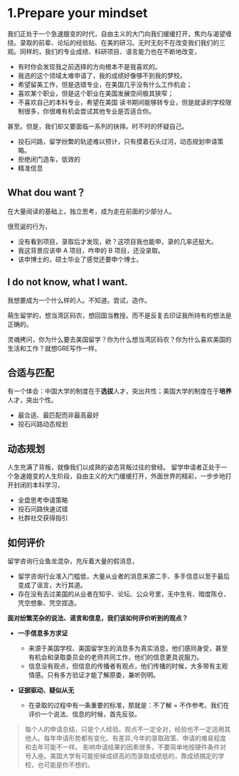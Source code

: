 # 1.Prepare your mindset

我们正处于一个急速膻变的时代，自由主义的大门向我们缓缓打开，焦灼与渴望缠绕。录取的前辈、论坛的经验贴、在美的研习。无时无刻不在改变我们我们的三观。同样的，我们的专业成绩、科研项目、语言能力也在不断地改变，

- 有时你会发现我之前选择的方向根本不是我喜欢的。
- 我选的这个领域太难申请了，我的成绩好像够不到我的梦校。
- 希望留美工作，但是选错专业，在美国几乎没有什么工作机会；
- 喜欢某个职业，但是这个职业在美国发展空间极其狭窄；
- 不喜欢自己的本科专业，希望在美国 读书期间能够转专业，但是就读的学校限制很多，你很难有机会尝试其他专业是否适合你。

甚至。但是，我们却又要面临一系列的抉择。时不时的怀疑自己。

- 投石问路，留学纷繁的轨迹难以预计，只有摸着石头过河，动态规划申请策略。
- 拒绝闭门造车，低效的
- 精准信息

## What dou want？
在大量阅读的基础上，独立思考，成为走在前面的少部分人。

很荒诞的行为，
- 没有看到项目，录取后才发现，欸？这项目我也能申，录的几率还挺大。
- 我这背景应该申 A 项目，咋申的 B 项目，还没录取。
- 该申博士的，硕士毕业了感觉还要申个博士。

## I do not know, what I want.
我想要成为一个什么样的人。不知道。尝试，造作。

萌生留学的，想当湾区码农，想回国当教授。而不是反复去印证我所持有的想法是正确的。

灵魂拷问，你为什么要去美国留学？你为什么想当湾区码农？你为什么喜欢美国的生活和工作？就想GRE写作一样。

## 合适与匹配

有一个体会：中国大学的制度在于**选拔**人才，突出共性；美国大学的制度在于**培养**人才，突出个性。

- 最合适、最匹配而非最高最好
- 投石问路动态规划
 

## 动态规划 ##

人生充满了背叛，就像我们以成熟的姿态背叛过往的曾经。 留学申请者正处于一个急速嬗变的人生阶段，自由主义的大门缓缓打开，外面世界的精彩，一步步地打开封闭的本科学习，

- 全盘思考申请策略
- 投石问路快速试错
- 社群社交获得指引


## 如何评价 ##

留学咨询行业鱼龙混杂，充斥着大量的假消息，

 - 留学咨询行业准入门槛低，大量从业者的消息来源二手、多手信息以至于最后变成了谣言，大行其道。
 - 存在没有去过美国的从业者在知乎、论坛、公众号里，无中生有、暗度陈仓、凭空想象、凭空捏造。

**面对纷繁芜杂的说法、谣言和信息，我们该如何评价听到的观点？**

- **一手信息多方求证**
  - 来源于美国学校、美国留学生的消息多为真实消息，他们感同身受，甚至有机会和录取委员会的老师共同工作，他们的信息更具说服力。
  - 信息没有观点，但信息的传播者有观点，他们传播的时候，大多带有主观情感。只有多方验证才能了解原委，兼听则明。
  
- **证据驱动、疑似从无**
  - 在录取的过程中有一条重要的标准，那就是：不了解 = 不作参考。我们在评价一个说法、信息的时候，首先反驳。

> 每个人的申请总结，只是个人经验。观点不一定全对，经验也不一定适用其他人。每年申请形势都有变化、有差异,今年的录取政策、申请的难易程度和去年可能不一样。 影响申请结果的因素很多，不要简单地按硬件条件对号入座。美国大学有可能拒掉成绩高的而录取成绩低的，靠成绩搞定的学校，也可能是你不想的。





